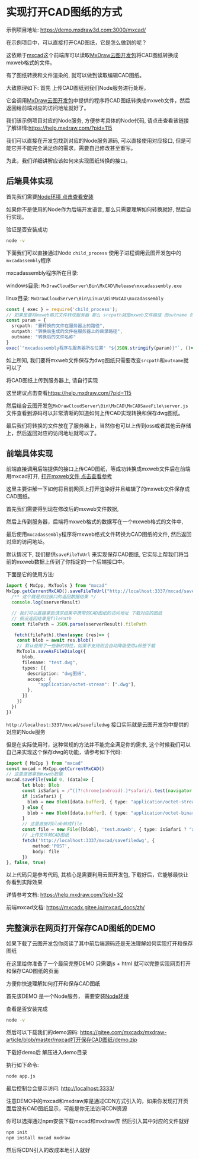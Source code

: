 # 实现打开CAD图纸的方式

示例项目地址: <https://demo.mxdraw3d.com:3000/mxcad/>

在示例项目中，可以直接打开CAD图纸，它是怎么做到的呢？

这依赖于[mxcad](https://mxcadx.gitee.io/mxcad_docs/zh/)这个前端库可以读取[MxDraw云图开发包](https://help.mxdraw.com/?pid=32)将CAD图纸转换成mxweb格式的文件。

有了图纸转换和文件渲染的, 就可以做到读取编辑CAD图纸。

大致原理如下: 首先 上传CAD图纸到我们Node服务进行处理，

它会调用[MxDraw云图开发包](https://help.mxdraw.com/?pid=32)中提供的程序将CAD图纸转换成mxweb文件，然后返回给前端对应的访问地址就好了。

我们该示例项目对应的Node服务, 方便参考具体的Node代码, 请点击查看该链接了解详情:<https://help.mxdraw.com/?pid=115>

我们可以直接在开发包找到对应的Node服务源码, 可以直接使用对应接口, 但是可能它并不能完全满足你的需求，需要自己修改甚至重写。

为此，我们详细讲解应该如何来实现图纸转换的接口。

## 后端具体实现

首先我们需要[Node环境 点击查看安装]("https://www.runoob.com/nodejs/nodejs-install-setup.html")

如果你不是使用的Node作为后端开发语言, 那么只需要理解如何转换就好, 然后自行实现。

验证是否安装成功

```sh
node -v
```

下面我们可以直接通过Node `child_process` 使用子进程调用云图开发包中的`mxcadassembly`程序

mxcadassembly程序所在目录:

windows目录: `MxDrawCloudServer\Bin\MxCAD\Release\mxcadassembly.exe`

linux目录: `MxDrawCloudServer\Bin\Linux\BinMxCAD\mxcadassembly`

```ts
const { exec } = require('child_process');
// 如果是要将mxweb格式文件转成服务器 那么 srcpath就是mxweb文件路径 而outname 的后缀名应该是对应图纸的后缀名，如: test.dwg
const param = {
  srcpath: "要转换的文件在服务器上的路径",
  outpath: "转换后生成的文件在服务器上的目录路径",
  outname: "转换后的文件名称"
}
exec(`"mxcadassembly程序在服务器所在位置" "${JSON.stringify(param)}"`, ()=> {})
```

如上所知, 我们要将mxweb文件保存为dwg图纸只需要改变`srcpath`和`outname`就可以了

将CAD图纸上传到服务器上, 请自行实现

这里建议点击查看<https://help.mxdraw.com/?pid=115>

然后结合云图开发包`MxDrawCloudServer\Bin\MxCAD\MxCADSaveFile\server.js`文件查看到源码可以非常清晰的知道如何上传CAD实现转换和保存dwg图纸。

最后我们将转换的文件放在了服务器上，当然你也可以上传到oss或者其他云存储上，然后返回对应的访问地址就可以了。

## 前端具体实现

前端直接调用后端提供的接口上传CAD图纸，等成功转换成mxweb文件后在前端用mxcad打开, [打开mxweb文件 点击查看参考](https://mxcadx.gitee.io/mxcad_docs/zh/1.%E6%8C%87%E5%8D%97/1.%E5%BF%AB%E9%80%9F%E5%85%A5%E9%97%A8.html#%E5%9F%BA%E6%9C%AC%E7%94%A8%E6%B3%95)

这里主要讲解一下如何将目前网页上打开渲染好并且编辑了的mxweb文件保存成CAD图纸。

首先我们需要得到现在修改后的mxweb文件数据,

然后上传到服务器，后端将mxweb格式的数据写在一个mxweb格式的文件中,

最后使用`mxcadassembly`程序将mxweb格式文件转换为CAD图纸的文件, 然后返回对应的访问地址。

默认情况下, 我们提供`saveFileToUrl` 来实现保存CAD图纸, 它实际上帮我们将当前的mxweb数据上传到了你指定的一个后端接口中。

下面是它的使用方法:

```ts
import { MxCpp, MxTools } from "mxcad"
MxCpp.getCurrentMxCAD().saveFileToUrl("http://localhost:3337/mxcad/savefiledwg", (iResult, sserverResult)=> {
  /** 这个就是对应接口的返回数据结果 */ 
  console.log(sserverResult)

  // 我们可以直接拿到请求结果中携带的CAD图纸的访问地址 下载对应的图纸
  // 假设返回结果是filePath
  const filePath = JSON.parse(sserverResult).filePath

   fetch(filePath).then(async (res)=> {
    const blob = await res.blob()
    // 默认使用了一些新的特性，如果不支持则会自动降级使用a标签下载
    MxTools.saveAsFileDialog({
      blob,
      filename: "test.dwg",
      types: [{
        description: "dwg图纸",
        accept: {
            "application/octet-stream": [".dwg"],
        },
      }]
    })
  })
})
```

`http://localhost:3337/mxcad/savefiledwg` 接口实际就是云图开发包中提供的对应的Node服务

但是在实际使用时，这种常规的方法并不能完全满足你的需求, 这个时候我们可以自己来实现这个保存dwg的功能，请参考如下代码:

```ts
import { MxCpp } from "mxcad"
const mxcad = MxCpp.getCurrentMxCAD()
// 这里直接拿到mxweb数据
mxcad.saveFile(void 0, (data)=> {
      let blob: Blob
      const isSafari = /^((?!chrome|android).)*safari/i.test(navigator.userAgent);
      if (isSafari) {
        blob = new Blob([data.buffer], { type: "application/octet-stream" });
      } else {
        blob = new Blob([data.buffer], { type: "application/octet-binary" });
      }
      // 这里直接将blob转成file
      const file = new File([blob], 'test.mxweb', { type: isSafari ? "application/octet-stream" : "application/octet-binary" })
      // 上传文件转CAD图纸
      fetch('http://localhost:3337/mxcad/savefiledwg', {
          method:'POST',
          body: file
      })
}, false, true)
```

以上代码只是参考代码, 其核心是需要利用云图开发包, 下载好后，它能够最快让你看到实际效果

详情参考文档: <https://help.mxdraw.com/?pid=32>

前端mxcad文档: <https://mxcadx.gitee.io/mxcad_docs/zh/>

## 完整演示在网页打开保存CAD图纸的DEMO

如果下载了云图开发包你阅读了其中前后端源码还是无法理解如何实现打开和保存图纸

在这里给你准备了一个最简完整DEMO 只需要js + html 就可以完整实现网页打开和保存CAD图纸的页面

方便你快速理解如何打开和保存CAD图纸

首先该DEMO 是一个Node服务， 需要安装[Node环境](https://www.runoob.com/nodejs/nodejs-install-setup.html)

查看是否安装完成

```sh
node -v
```

然后可以下载我们的demo源码: <https://gitee.com/mxcadx/mxdraw-article/blob/master/mxcad打开保存CAD图纸/demo.zip>

下载好demo后 解压进入demo目录

执行如下命令:

```sh
node app.js
```

最后控制台会提示访问: <http://localhost:3333/>

注意DEMO中的mxcad和mxdraw库是通过CDN方式引入的，如果你发现打开页面后没有CAD图纸显示，可能是你无法访问CDN资源

你可以选择通过npm安装下载mxcad和mxdraw库 然后引入其中对应的文件就好

```sh
npm init
npm install mxcad mxdraw
```

然后将CDN引入的改成本地引入就好






